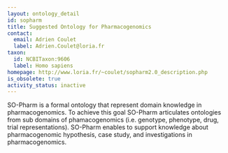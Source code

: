 ```yaml
---
layout: ontology_detail
id: sopharm
title: Suggested Ontology for Pharmacogenomics
contact:
  email: Adrien Coulet
  label: Adrien.Coulet@loria.fr
taxon:
  id: NCBITaxon:9606
  label: Homo sapiens
homepage: http://www.loria.fr/~coulet/sopharm2.0_description.php
is_obsolete: true
activity_status: inactive
---
```


SO-Pharm is a formal ontology that represent domain knowledge in pharmacogenomics. To achieve this goal SO-Pharm articulates ontologies from sub domains of phamacogenomics (i.e. genotype, phenotype, drug, trial representations). SO-Pharm enables to support knowledge about pharmacogenomic hypothesis, case study, and investigations in pharmacogenomics.
